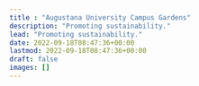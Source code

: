 ```yaml
---
title : "Augustana University Campus Gardens"
description: "Promoting sustainability."
lead: "Promoting sustainability."
date: 2022-09-18T08:47:36+00:00
lastmod: 2022-09-18T08:47:36+00:00
draft: false
images: []
---
```

